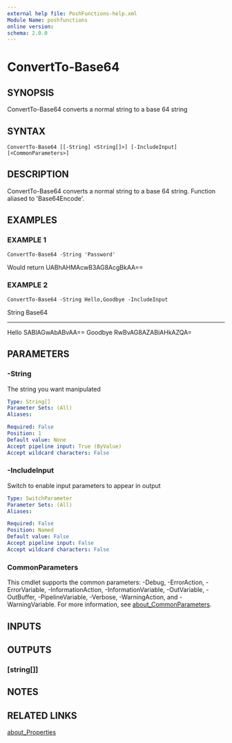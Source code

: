 ```yaml
---
external help file: PoshFunctions-help.xml
Module Name: poshfunctions
online version:
schema: 2.0.0
---
```


# ConvertTo-Base64

## SYNOPSIS
ConvertTo-Base64 converts a normal string to a base 64 string

## SYNTAX

```
ConvertTo-Base64 [[-String] <String[]>] [-IncludeInput] [<CommonParameters>]
```

## DESCRIPTION
ConvertTo-Base64 converts a normal string to a base 64 string.
Function
aliased to 'Base64Encode'.

## EXAMPLES

### EXAMPLE 1
```
ConvertTo-Base64 -String 'Password'
```

Would return
UABhAHMAcwB3AG8AcgBkAA==

### EXAMPLE 2
```
ConvertTo-Base64 -String Hello,Goodbye -IncludeInput
```

String  Base64
------  ------
Hello   SABlAGwAbABvAA==
Goodbye RwBvAG8AZABiAHkAZQA=

## PARAMETERS

### -String
The string you want manipulated

```yaml
Type: String[]
Parameter Sets: (All)
Aliases:

Required: False
Position: 1
Default value: None
Accept pipeline input: True (ByValue)
Accept wildcard characters: False
```

### -IncludeInput
Switch to enable input parameters to appear in output

```yaml
Type: SwitchParameter
Parameter Sets: (All)
Aliases:

Required: False
Position: Named
Default value: False
Accept pipeline input: False
Accept wildcard characters: False
```

### CommonParameters
This cmdlet supports the common parameters: -Debug, -ErrorAction, -ErrorVariable, -InformationAction, -InformationVariable, -OutVariable, -OutBuffer, -PipelineVariable, -Verbose, -WarningAction, and -WarningVariable. For more information, see [about_CommonParameters](http://go.microsoft.com/fwlink/?LinkID=113216).

## INPUTS

## OUTPUTS

### [string[]]
## NOTES

## RELATED LINKS

[about_Properties]()


